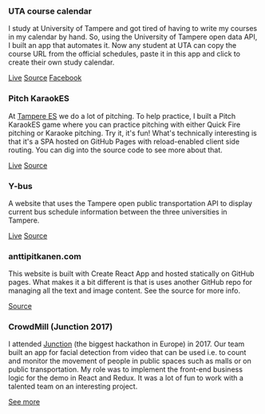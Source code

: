 ### UTA course calendar

I study at University of Tampere and got tired of having to write my courses in my calendar by hand. So, using the University of Tampere open data API, I built an app that automates it. Now any student at UTA can copy the course URL from the official schedules, paste it in this app and click to create their own study calendar.

<a href="https://utacoursecalendar.herokuapp.com/" target="_blank" rel="noreferrer noopener">Live</a>
<a href="https://github.com/anttispitkanen/uta-course-calendar" target="_blank" rel="noreferrer noopener">Source</a>
<a href="https://www.facebook.com/utacoursecalendar/" target="_blank" rel="noreferrer noopener">Facebook</a>

### Pitch KaraokES

At <a href="http://tampere.es" target="_blank" rel="noreferrer noopener">Tampere ES</a> we do a lot of pitching. To help practice, I built a Pitch KaraokES game where you can practice pitching with either Quick Fire pitching or Karaoke pitching. Try it, it's fun! What's technically interesting is that it's a SPA hosted on GitHub Pages with reload-enabled client side routing. You can dig into the source code to see more about that.

<a href="https://pitchkaraokes.com/" target="_blank" rel="noreferrer noopener">Live</a>
<a href="https://github.com/anttispitkanen/pitch-karaoke" target="_blank" rel="noreferrer noopener">Source</a>

### Y-bus

A website that uses the Tampere open public transportation API to display current bus schedule information between the three universities in Tampere.

<a href="https://y-bus.herokuapp.com/" target="_blank" rel="noreferrer noopener">Live</a>
<a href="https://github.com/anttispitkanen/y-bus" target="_blank" rel="noreferrer noopener">Source</a>

### anttipitkanen.com

This website is built with Create React App and hosted statically on GitHub pages. What makes it a bit different is that is uses another GitHub repo for managing all the text and image content. See the source for more info.

<a href="https://github.com/anttispitkanen/homepage/" target="_blank" rel="noreferrer noopener">Source</a>

### CrowdMill (Junction 2017)

I attended <a href="https://hackjunction.com/" target="_blank" rel="noreferrer noopener">Junction</a> (the biggest hackathon in Europe) in 2017. Our team built an app for facial detection from video that can be used i.e. to count and monitor the movement of people in public spaces such as malls or on public transportation. My role was to implement the front-end business logic for the demo in React and Redux. It was a lot of fun to work with a talented team on an interesting project.

<a href="https://devpost.com/software/darkdata" target="_blank" rel="noreferrer noopener">See more</a>
